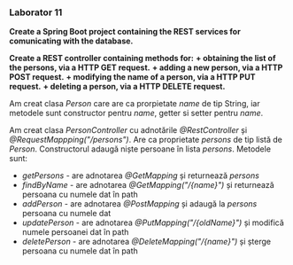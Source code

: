 ### Laborator 11

**Create a Spring Boot project containing the REST services for comunicating with the database.**

**Create a REST controller containing methods for:**
**+ obtaining the list of the persons, via a HTTP GET request.**
**+ adding a new person, via a HTTP POST request.**
**+ modifying the name of a person, via a HTTP PUT request.**
**+ deleting a person, via a HTTP DELETE request.**

Am creat clasa _Person_ care are ca prorpietate _name_ de tip String, iar metodele sunt constructor pentru _name_, getter si setter pentru _name_.

Am creat clasa _PersonController_ cu adnotările _@RestController_ și _@RequestMappping("/persons")_. Are ca proprietate _persons_ de tip listă de _Person_. Constructorul adaugă niște persoane în lista _persons_. Metodele sunt:

- _getPersons_ - are adnotarea _@GetMapping_ și returnează _persons_
- _findByName_ - are adnotarea _@GetMapping("/{name}")_ și returnează persoana cu numele dat în path
- _addPerson_ - are adnotarea _@PostMapping_ și adaugă la _persons_ persoana cu numele dat
- _updatePerson_ - are adnotarea _@PutMapping("/{oldName}")_ și modifică numele persoanei dat în path
- _deletePerson_ - are adnotarea _@DeleteMapping("/{name}")_ și șterge persoana cu numele dat în path
